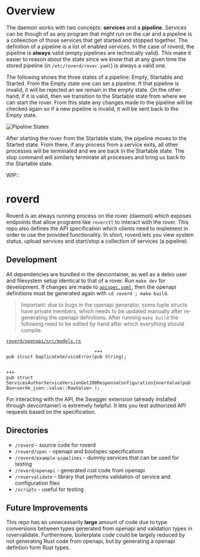 # Overview

The daemon works with two concepts: **services** and a **pipeline**. Services can be though of as any program that might run on the car and a pipeline is a colleection of those services that get started and stopped together. The definition of a pipeline is a list of enabled services. In the case of roverd, the pipeline is **always** valid (empty pipelines are technically valid). This make it easier to reason about the state since we know that at any given time the stored pipeline (in `/etc/roverd/rover.yaml`) is always a valid one.

The following shows the three states of a pipeline: Empty, Startable and Started. From the Empty state one can set a pipeline. If that pipeline is invalid, it will be rejected an we remain in the empty state. On the other hand, if it is valid, then we transition to the Startable state from where we can start the rover. From this state any changes made to the pipeline will be checked again so if a new pipeline is invalid, it will be sent back to the Empty state.

![Pipeline States](https://github.com/user-attachments/assets/56cba2f5-cd62-4366-97b4-159fc9837299)

After starting the rover from the Startable state, the pipeline moves to the Started state. From there, if any process from a service exits, all other processes will be terminated and we are back in the Startable state. The stop command will similarly terminate all processes and bring us back to the Startable state.


WIP::

# roverd

Roverd is an always running process on the rover (daemon) which exposes endpoints that allow programs like `roverctl` to interact with the rover. This repo also defines the API specification which clients need to implement in order to use the provided functionality. In short, roverd lets you view system status, upload services and start/stop a collection of services (a pipeline).


## Development

All dependencies are bundled in the devcontainer, as well as a debix user and filesystem setup identical to that of a rover. Run `make dev` for development. If changes are made to [`apispec.yaml`](/roverd/spec/apispec.yaml), then the openapi definitions must be generated again with `cd roverd ; make build`.

> Important: due to bugs in the openapi generator, some tuple structs have private members, which needs to be updated manually after re-generating the openapi definitions. After running `make build` the following need to be edited by hand after which everything should compile.

[`roverd/openapi/src/models.rs`](/roverd/openapi/src/models.rs)
```
                                 +++
pub struct DuplicateServiceError(pub String);

                                                                             +++
pub struct ServicesAuthorServiceVersionGet200ResponseConfigurationInnerValue(pub Box<serde_json::value::RawValue> );
```

For interacting with the API, the Swagger extension (already installed through devcontainer) is extremely helpful. It lets you test authorized API requests based on the specification.

## Directories
* `/roverd` - source code for roverd
* `/roverd/spec` - openapi and bootspec specifications
* `/roverd/example-pipelines` - dummy services that can be used for testing
* `/roverd/openapi` - generated rust code from openapi
* `/rovervalidate` - library that performs validation of service and configuration files
* `/scripts` - useful for testing


## Future Improvements
This repo has an unnecessarily **large** amount of code due to type conversions between types generated from openapi and validation types in rovervalidate. Furthermore, boilerplate code could be largely reduced by not generating Rust code from openapi, but by generating a openapi defintion form Rust types.

